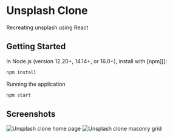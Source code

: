 # Unsplash Clone

Recreating unsplash using React

## Getting Started

In Node.js (version 12.20+, 14.14+, or 16.0+), install with [npm][]:

```sh
npm install
```

Running the application

```sh
npm start
```

## Screenshots

![Unsplash clone home page](/images/home.png)
![Unsplash clone masonry grid](/images/home_grid.png)
